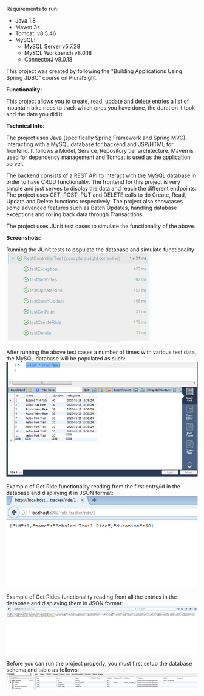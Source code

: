 Requirements to run:
- Java 1.8
- Maven 3+
- Tomcat: v8.5.46
- MySQL:
    - MySQL Server v5.7.28
    - MySQL Workbench v8.0.18
    - ConnectorJ v8.0.18

This project was created by following the "Building Applications Using Spring JDBC" course on PluralSight.

**Functionality:**

This project allows you to create, read, update and delete entries a list of mountain bike rides to track
which ones you have done, the duration it took and the date you did it.

**Technical Info:**

The project uses Java (specifically Spring Framework and Spring MVC), interacting with a MySQL database for backend and JSP/HTML for frontend. It follows a Model, Service, Repository tier architecture. Maven is used for dependency management and Tomcat is used as the application server.

The backend consists of a REST API to interact with the MySQL database in order to have CRUD functionality. The frontend for this project is very simple and just serves to display the data and reach the different endpoints. The project uses GET, POST, PUT and DELETE calls to do Create, 
Read, Update and Delete functions respectively. The project also showcases some advanced features such as Batch Updates, handling database exceptions and rolling back data through Transactions.

The project uses JUnit test cases to simulate the functionality of the above.

**Screenshots:**

Running the JUnit tests to populate the database and simulate functionality:
![RunningJUnitTests](RunningJUnitTests.PNG)

After running the above test cases a number of times with various test data, the MySQL database will be populated as such:
![MySQLDatabase](MySQLDatabase.PNG)

Example of Get Ride functionality reading from the first entry/id in the database and displaying it in JSON format:
![GetRideExample](GetRideExample.PNG)

Example of Get Rides functionality reading from all the entries in the database and displaying them in JSON format:
![GetRidesExample](GetRidesExample.PNG)

Before you can run the project properly, you must first setup the database schema and table as follows:
![DatabaseSetup](DatabaseSetup.PNG)